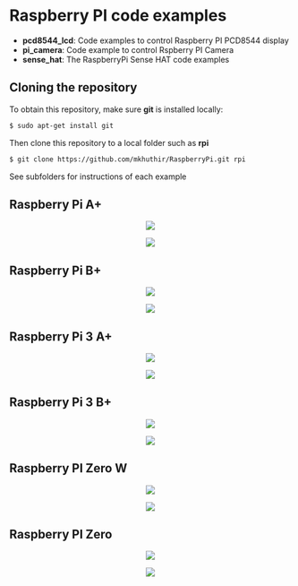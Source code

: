 
# Raspberry PI code examples

* **pcd8544_lcd**: Code examples to control Raspberry PI PCD8544 display
* **pi_camera**: Code example to control Rspberry PI Camera
* **sense_hat**: The RaspberryPi Sense HAT code examples 

## Cloning the repository

To obtain this repository, make sure **git** is installed locally:

```bash
$ sudo apt-get install git
``` 
Then clone this repository to a local folder such as **rpi**

```bash
$ git clone https://github.com/mkhuthir/RaspberryPi.git rpi
```

See subfolders for instructions of each example


## Raspberry Pi A+
<p align="center"> <img src="./misc/rpiap.jpg"> </p>
<p align="center"> <img src="./misc/rpiap_b.jpg"> </p>

## Raspberry Pi B+
<p align="center"> <img src="./misc/rpi3bp.jpg"> </p>
<p align="center"> <img src="./misc/rpi3bp_b.jpg"> </p>

## Raspberry Pi 3 A+
<p align="center"> <img src="./misc/rpi3ap.jpg"> </p>
<p align="center"> <img src="./misc/rpi3ap_b.jpg"> </p>

## Raspberry Pi 3 B+
<p align="center"> <img src="./misc/rpi3bp.jpg"> </p>
<p align="center"> <img src="./misc/rpi3bp_b.jpg"> </p>

## Raspberry PI Zero W
<p align="center"> <img src="./misc/rpizw.jpg"> </p>
<p align="center"> <img src="./misc/rpizw_b.jpg"> </p>

## Raspberry PI Zero
<p align="center"> <img src="./misc/rpiz.jpg"> </p>
<p align="center"> <img src="./misc/rpiz_b.jpg"> </p>



